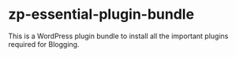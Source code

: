 # zp-essential-plugin-bundle
This is a WordPress plugin bundle to install all the important plugins required for Blogging.
